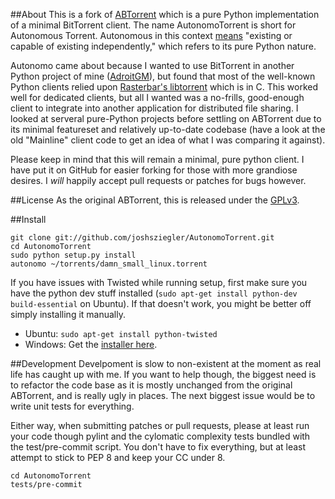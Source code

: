 ##About
This is a fork of [ABTorrent](http://code.google.com/p/abtorrent/) which is a
pure Python implementation of a minimal BitTorrent client. The name 
AutonomoTorrent is short for Autonomous Torrent.  Autonomous in this context 
[means](http://www.merriam-webster.com/dictionary/autonomous) "existing or
capable of existing independently," which refers to its pure Python nature.  
    
Autonomo came about because I wanted to use BitTorrent in another Python
project of mine ([AdroitGM](https://github.com/joshsziegler/AdroitGM)), but 
found that most of the well-known Python clients relied upon
[Rasterbar's libtorrent](http://www.rasterbar.com/products/libtorrent/) which
is in C.  This worked well for dedicated clients, but all I wanted was a
no-frills, good-enough client to integrate into another application for
distributed file sharing.  I looked at serveral pure-Python projects before
settling on ABTorrent due to its minimal featureset and relatively 
up-to-date codebase (have a look at the old "Mainline" client code to get an 
idea of what I was comparing it against).  
  
Please keep in mind that this will remain a minimal, pure python client.  I 
have put it on GitHub for easier forking for those with more grandiose 
desires.  I *will* happily accept pull requests or patches for bugs however.  

##License 
As the original ABTorrent, this is released under the
[GPLv3](http://www.gnu.org/licenses/gpl.html).

##Install

```
git clone git://github.com/joshsziegler/AutonomoTorrent.git  
cd AutonomoTorrent  
sudo python setup.py install  
autonomo ~/torrents/damn_small_linux.torrent  
```

If you have issues with Twisted while running setup, first make sure you have
the python dev stuff installed (`sudo apt-get install python-dev build-essential` 
on Ubuntu).  If that doesn't work, you might be better off simply installing it 
manually.  
  
  - Ubuntu: `sudo apt-get install python-twisted`  
  - Windows: Get the [installer here](http://twistedmatrix.com/trac/wiki/Downloads#Windows).  

##Development
Develpoment is slow to non-existent at the moment as real life has caught up
with me.  If you want to help though, the biggest need is to refactor 
the code base as it is mostly unchanged from the original ABTorrent, and is 
really ugly in places.  The next biggest issue would be to write unit tests for
everything.

Either way, when submitting patches or pull requests, please at least run your
code though pylint and the cylomatic complexity tests bundled with the
test/pre-commit script. You don't have to fix everything, but at least attempt
to stick to PEP 8 and keep your CC under 8.

```
cd AutonomoTorrent
tests/pre-commit
```

